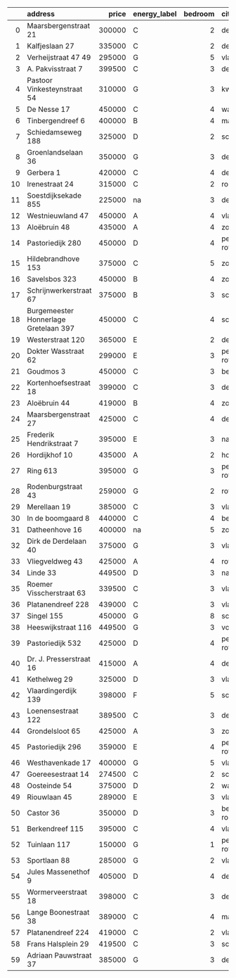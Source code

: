 |    | address                               |   price | energy_label   |   bedroom | city                |   house_age |   house_id |
|---:|:--------------------------------------|--------:|:---------------|----------:|:--------------------|------------:|-----------:|
|  0 | Maarsbergenstraat 21                  |  300000 | C              |         2 | den-haag            |          75 |   43437640 |
|  1 | Kalfjeslaan 27                        |  335000 | C              |         2 | delft               |          45 |   43428575 |
|  2 | Verheijstraat 47 49                   |  295000 | G              |         5 | vlaardingen         |          87 |   43424872 |
|  3 | A. Pakvisstraat 7                     |  399500 | C              |         3 | den-haag            |          42 |   43496246 |
|  4 | Pastoor Vinkesteynstraat 54           |  310000 | G              |         3 | kwintsheul          |          86 |   43459042 |
|  5 | De Nesse 17                           |  450000 | C              |         4 | wateringen          |          56 |   43430692 |
|  6 | Tinbergendreef 6                      |  400000 | B              |         4 | maassluis           |          47 |   43438922 |
|  7 | Schiedamseweg 188                     |  325000 | D              |         2 | schiedam            |         101 |   43411560 |
|  8 | Groenlandselaan 36                    |  350000 | G              |         3 | delft               |         119 |   43425656 |
|  9 | Gerbera 1                             |  420000 | C              |         4 | de-lier             |          45 |   43413534 |
| 10 | Irenestraat 24                        |  315000 | C              |         2 | rozenburg-zh        |          67 |   43404267 |
| 11 | Soestdijksekade 855                   |  225000 | na             |         3 | den-haag            |          64 |   43439789 |
| 12 | Westnieuwland 47                      |  450000 | A              |         4 | vlaardingen         |          25 |   42321236 |
| 13 | Aloëbruin 48                          |  435000 | A              |         4 | zoetermeer          |          34 |   43428073 |
| 14 | Pastoriedijk 280                      |  450000 | D              |         4 | pernis-rotterdam    |         124 |   42316553 |
| 15 | Hildebrandhove 153                    |  375000 | C              |         5 | zoetermeer          |          46 |   43498791 |
| 16 | Savelsbos 323                         |  450000 | B              |         4 | zoetermeer          |          50 |   43436183 |
| 17 | Schrijnwerkerstraat 67                |  375000 | B              |         3 | schiedam            |          39 |   43424895 |
| 18 | Burgemeester Honnerlage Gretelaan 397 |  450000 | C              |         4 | schiedam            |          35 |   43481836 |
| 19 | Westerstraat 120                      |  365000 | E              |         2 | delft               |         138 |   43426254 |
| 20 | Dokter Wasstraat 62                   |  299000 | E              |         3 | pernis-rotterdam    |          64 |   43430460 |
| 21 | Goudmos 3                             |  450000 | C              |         3 | bergschenhoek       |          34 |   43413634 |
| 22 | Kortenhoefsestraat 18                 |  399000 | C              |         3 | den-haag            |          97 |   43418862 |
| 23 | Aloëbruin 44                          |  419000 | B              |         4 | zoetermeer          |          34 |   43401627 |
| 24 | Maarsbergenstraat 27                  |  425000 | C              |         4 | den-haag            |          75 |   43497367 |
| 25 | Frederik Hendrikstraat 7              |  395000 | E              |         3 | naaldwijk           |         119 |   43426196 |
| 26 | Hordijkhof 10                         |  435000 | A              |         2 | honselersdijk       |          23 |   43403708 |
| 27 | Ring 613                              |  395000 | G              |         3 | pernis-rotterdam    |          97 |   43496243 |
| 28 | Rodenburgstraat 43                    |  259000 | G              |         2 | rotterdam           |          96 |   43437968 |
| 29 | Merellaan 19                          |  385000 | C              |         3 | vlaardingen         |          88 |   43492016 |
| 30 | In de boomgaard 8                     |  440000 | C              |         4 | bergschenhoek       |          56 |   43497516 |
| 31 | Datheenhove 16                        |  400000 | na             |         5 | zoetermeer          |          48 |   43402220 |
| 32 | Dirk de Derdelaan 40                  |  375000 | G              |         3 | vlaardingen         |          65 |   43406419 |
| 33 | Vliegveldweg 43                       |  425000 | A              |         4 | rotterdam           |          65 |   43473799 |
| 34 | Linde 33                              |  449500 | D              |         3 | naaldwijk           |          50 |   43482035 |
| 35 | Roemer Visscherstraat 63              |  339500 | C              |         3 | vlaardingen         |          63 |   43439364 |
| 36 | Platanendreef 228                     |  439000 | C              |         3 | vlaardingen         |          38 |   42321057 |
| 37 | Singel 155                            |  450000 | G              |         8 | schiedam            |         138 |   43411413 |
| 38 | Heeswijkstraat 116                    |  449500 | G              |         3 | voorburg            |          74 |   43483781 |
| 39 | Pastoriedijk 532                      |  425000 | D              |         4 | pernis-rotterdam    |        2024 |   43405993 |
| 40 | Dr. J. Presserstraat 16               |  415000 | A              |         4 | den-haag            |          42 |   43417458 |
| 41 | Kethelweg 29                          |  325000 | D              |         3 | vlaardingen         |          91 |   43452830 |
| 42 | Vlaardingerdijk 139                   |  398000 | F              |         5 | schiedam            |          95 |   43418579 |
| 43 | Loenensestraat 122                    |  389500 | C              |         3 | den-haag            |         118 |   42324079 |
| 44 | Grondelsloot 65                       |  425000 | A              |         3 | zoetermeer          |          44 |   43403168 |
| 45 | Pastoriedijk 296                      |  359000 | E              |         4 | pernis-rotterdam    |          88 |   43423293 |
| 46 | Westhavenkade 17                      |  400000 | G              |         5 | vlaardingen         |         124 |   42196845 |
| 47 | Goereesestraat 14                     |  274500 | C              |         2 | schiedam            |         115 |   43428960 |
| 48 | Oosteinde 54                          |  375000 | D              |         2 | wateringen          |         191 |   43421230 |
| 49 | Riouwlaan 45                          |  289000 | E              |         3 | vlaardingen         |          73 |   43436337 |
| 50 | Castor 36                             |  350000 | D              |         3 | berkel-en-rodenrijs |          51 |   43426840 |
| 51 | Berkendreef 115                       |  395000 | C              |         4 | vlaardingen         |          49 |   43429290 |
| 52 | Tuinlaan 117                          |  150000 | G              |         1 | pernis-rotterdam    |         124 |   43431646 |
| 53 | Sportlaan 88                          |  285000 | G              |         2 | vlaardingen         |          86 |   43470489 |
| 54 | Jules Massenethof 9                   |  405000 | D              |         4 | den-haag            |          43 |   42313778 |
| 55 | Wormerveerstraat 18                   |  398000 | C              |         3 | den-haag            |          74 |   43465786 |
| 56 | Lange Boonestraat 38                  |  389000 | C              |         4 | maassluis           |          39 |   43413228 |
| 57 | Platanendreef 224                     |  419000 | C              |         2 | vlaardingen         |          38 |   43418824 |
| 58 | Frans Halsplein 29                    |  419500 | C              |         3 | schiedam            |          93 |   43419624 |
| 59 | Adriaan Pauwstraat 37                 |  385000 | G              |         3 | delft               |          96 |   43494940 |